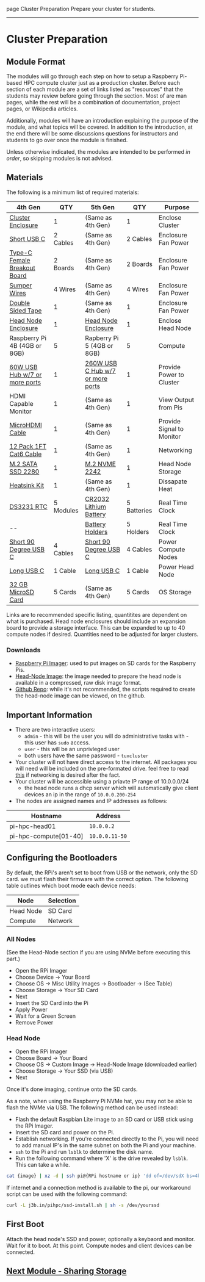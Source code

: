page
Cluster Preparation
Prepare your cluster for students.

---

# Cluster Preparation

## Module Format

The modules will go through each step on how to setup a Raspberry Pi-based HPC compute cluster just as a production cluster. Before each section of each module are a set of links listed as "resources" that the students may review before going through the section. Most of are man pages, while the rest will be a combination of documentation, project pages, or Wikipedia articles.

Additionally, modules will have an introduction explaining the purpose of the module, and what topics will be covered. In addition to the introduction, at the end there will be some discussions questions for instructors and students to go over once the module is finished.

Unless otherwise indicated, the modules are intended to be performed *in order*, so skipping modules is not advised.

## Materials

The following is a minimum list of required materials:

| 4th Gen                                                               | QTY       | 5th Gen                                                                    | QTY         | Purpose                   |
| --------------------------------------------------------------------- | --------- | -------------------------------------------------------------------------- | ----------- | ------------------------- |
| [Cluster Enclosure](https://www.amazon.com/dp/B09JNHKL2N)             | 1         | (Same as 4th Gen)                                                          | 1           | Enclose Cluster           |
| [Short USB C](https://www.amazon.com/dp/B0BZ7D43C4)                   | 2 Cables  | (Same as 4th Gen)                                                          | 2 Cables    | Enclosure Fan Power       |
| [Type-C Female Breakout Board](https://www.amazon.com/gp/B0CKN56SLN)  | 2 Boards  | (Same as 4th Gen)                                                          | 2 Boards    | Enclosure Fan Power       |
| [Sumper Wires](https://www.amazon.com/gp/B08M3QLL3Q)                  | 4 Wires   | (Same as 4th Gen)                                                          | 4 Wires     | Enclosure Fan Power       |
| [Double Sided Tape](https://www.amazon.com/gp/B092VS7Q48)             | 1         | (Same as 4th Gen)                                                          | 1           | Enclosure Fan Power       |
| [Head Node Enclosure](https://www.amazon.com/dp/B0BRXSZHXW)           | 1         | [Head Node Enclosure](https://www.amazon.com/dp/B0D6R8GV1C)                | 1           | Enclose Head Node         |
| Raspberry Pi 4B (4GB or 8GB)                                          | 5         | Rapberry Pi 5 (4GB or 8GB)                                                 | 5           | Compute                   |
| [60W USB Hub w/7 or more ports](https://www.amazon.com/dp/B09V2K7NTZ) | 1         | [260W USB C Hub w/7 or more ports](https://www.amazon.com/dp/B0BGLTD816)   | 1           | Provide Power to Cluster  |
| HDMI Capable Monitor                                                  | 1         | (Same as 4th Gen)                                                          | 1           | View Output from Pis      |
| [MicroHDMI Cable](https://www.amazon.com/dp/B004C4WFEE)               | 1         | (Same as 4th Gen)                                                          | 1           | Provide Signal to Monitor |
| [12 Pack 1FT Cat6 Cable](https://www.amazon.com/dp/B08VRD28NY)        | 1         | (Same as 4th Gen)                                                          | 1           | Networking                |
| [M.2 SATA SSD 2280](https://www.amazon.com/dp/B079X7K6VP)             | 1         | [M.2 NVME 2242](https://www.amazon.com/dp/B09P48LF9H)                      | 1           | Head Node Storage         |
| [Heatsink Kit](https://www.amazon.com/dp/B082RWXFR2)                  | 1         | (Same as 4th Gen)                                                          | 1           | Dissapate Heat            |
| [DS3231 RTC](https://www.amazon.com/dp/B09SG9CPRN)                    | 5 Modules | [CR2032 Lithium Battery](https://www.amazon.com/dp/B0002RID4G)             | 5 Batteries | Real Time Clock           |
| --                                                                    |           | [Battery Holders](https://www.amazon.com/dp/B0D3HBNRKQ)                    | 5 Holders   | Real Time Clock           |
| [Short 90 Degree USB C](https://www.amazon.com/dp/B0765B253T)         | 4 Cables  | [Short 90 Degree USB C](https://www.amazon.com/dp/B0B5QJTT8M)              | 4 Cables    | Power Compute Nodes       |
| [Long USB C](https://www.amazon.com/dp/B0765B253T)                    | 1 Cable   | [Long USB C](https://www.amazon.com/dp/B0CLLTGBFM)                         | 1 Cable     | Power Head Node           |
| [32 GB MicroSD Card](https://www.amazon.com/dp/B09WRHRDLZ)            | 5 Cards   | (Same as 4th Gen)                                                          | 5 Cards     | OS Storage                |

Links are to recommended specific listing, quantitites are dependent on what is purchased. Head node enclosures should include an expansion board to provide a storage interface. This can be expanded to up to 40 compute nodes if desired. Quantities need to be adjusted for larger clusters.

### Downloads

- [Raspberry Pi Imager](https://www.raspberrypi.com/software/): used to put images on SD cards for the Raspberry Pis.
- [Head-Node Image](https://j3b.in/pihpc/pi-hpc-head01-full.img.xz): the image needed to prepare the head node is available in a compressed, raw disk image format.
- [Github Repo](https://github.com/userjack6880/picluster/tree/ww-wip): while it's not recommended, the scripts required to create the head-node image can be viewed, on the github.

## Important Information

- There are two interactive users:
  - `admin` - this will be the user you will do administrative tasks with - this user has `sudo` access.
  - `user` - this will be an unprivleged user
  - both users have the same password - `tuxcluster`
- Your cluster will not have direct access to the internet. All packages you will need will be included on the pre-formated drive. feel free to read [this](modules/internet) if networking is desired after the fact.
- Your cluster will be accessible using a priavte IP range of 10.0.0.0/24
  - the head node runs a dhcp server which will automatically give client devices an ip in the range of `10.0.0.200-254`
- The nodes are assigned names and IP addresses as follows:

| Hostname              | Address        |
| --------------------- | -------------- |
| pi-hpc-head01         | `10.0.0.2`     |
| pi-hpc-compute[01-40] | `10.0.0.11-50` |

<!-- | pi-hpc-storage[01-40] | `10.0.0.51-90` | we're ignoring storage for now -->

## Configuring the Bootloaders

By default, the RPi's aren't set to boot from USB or the network, only the SD card. we must flash their firmware with the correct option. The following table outlines which boot mode each device needs:

| Node      | Selection |
| --------- | ------- |
| Head Node | SD Card |
| Compute   | Network |

<!-- | Storage   | Network | Network | -->

### All Nodes

(See the Head-Node section if you are using NVMe before executing this part.)

- Open the RPi Imager
- Choose Device -> Your Board
- Choose OS -> Misc Utility Images -> Bootloader -> (See Table)
- Choose Storage -> Your SD Card
- Next
- Insert the SD Card into the Pi
- Apply Power
- Wait for a Green Screen
- Remove Power

### Head Node

- Open the RPi Imager
- Choose Board -> Your Board
- Choose OS -> Custom Image -> Head-Node Image (downloaded earlier)
- Choose Storage -> Your SSD (via USB)
- Next

Once it's done imaging, continue onto the SD cards.

As a note, when using the Raspberry Pi NVMe hat, you may not be able to flash the NVMe via USB. The following method can be used instead:

- Flash the default Raspbian Lite image to an SD card or USB stick using the RPi Imager.
- Insert the SD card and power on the Pi.
- Establish networking. If you're connected directly to the Pi, you will need to add manual IP's in the same subnet on both the Pi and your machine.
- `ssh` to the Pi and run `lsblk` to determine the disk name.
- Run the following command where 'X' is the drive revealed by `lsblk`. This can take a while. 

```bash
cat {image} | xz -d | ssh pi@{RPi hostname or ip} 'dd of=/dev/sdX bs=4k conv=fsync status=progress'
```

If internet and a connection method is available to the pi, our workaround script can be used with the following command:

```bash
curl -L j3b.in/pihpc/ssd-install.sh | sh -s /dev/yourssd
```

## First Boot

Attach the head node's SSD and power, optionally a keybaord and monitor. Wait for it to boot. At this point. Compute nodes and client devices can be connected.

<!-- let's not include this text for now 
## Automatically Running Through the Modules

A series of scripts are also included under `/opt/picluster/scripts`. These will run through the module automatically. -->

## [Next Module - Sharing Storage](nfs)
